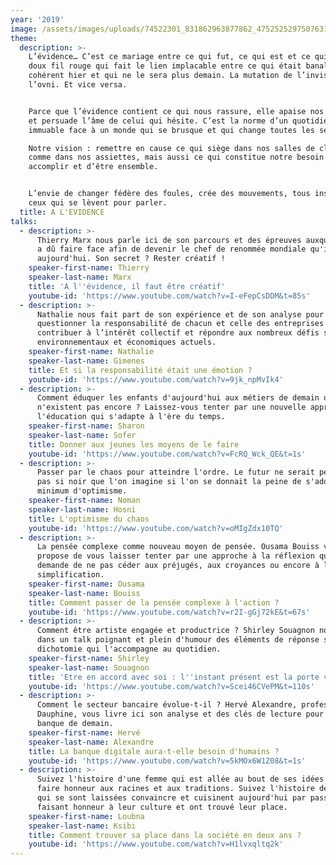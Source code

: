 ```yaml
---
year: '2019'
image: /assets/images/uploads/74522301_831862963877862_4752525297507631104_n.png
theme:
  description: >-
    L’évidence… C’est ce mariage entre ce qui fut, ce qui est et ce qui sera. Ce
    doux fil rouge qui fait le lien implacable entre ce qui était banal,
    cohérent hier et qui ne le sera plus demain. La mutation de l’invisible à
    l’ovni. Et vice versa.


    Parce que l’évidence contient ce qui nous rassure, elle apaise nos passions
    et persuade l’âme de celui qui hésite. C’est la norme d’un quotidien
    immuable face à un monde qui se brusque et qui change toutes les secondes.

    Notre vision : remettre en cause ce qui siège dans nos salles de classe
    comme dans nos assiettes, mais aussi ce qui constitue notre besoin de nous
    accomplir et d’être ensemble.


    L’envie de changer fédère des foules, crée des mouvements, tous inspirés par
    ceux qui se lèvent pour parler.
  title: A L'EVIDENCE
talks:
  - description: >-
      Thierry Marx nous parle ici de son parcours et des épreuves auxquelles il
      a dû faire face afin de devenir le chef de renommée mondiale qu'il est
      aujourd'hui. Son secret ? Rester créatif !
    speaker-first-name: Thierry
    speaker-last-name: Marx
    title: 'A l''évidence, il faut être créatif'
    youtube-id: 'https://www.youtube.com/watch?v=I-eFepCsDDM&t=85s'
  - description: >-
      Nathalie nous fait part de son expérience et de son analyse pour
      questionner la responsabilité de chacun et celle des entreprises pour
      contribuer à l’intérêt collectif et répondre aux nombreux défis sociaux,
      environnementaux et économiques actuels.
    speaker-first-name: Nathalie
    speaker-last-name: Gimenes
    title: Et si la responsabilité était une émotion ?
    youtube-id: 'https://www.youtube.com/watch?v=9jk_npMvIk4'
  - description: >-
      Comment éduquer les enfants d'aujourd'hui aux métiers de demain qui
      n'existent pas encore ? Laissez-vous tenter par une nouvelle approche de
      l'éducation qui s'adapte à l'ère du temps.
    speaker-first-name: Sharon
    speaker-last-name: Sofer
    title: Donner aux jeunes les moyens de le faire
    youtube-id: 'https://www.youtube.com/watch?v=FcRQ_Wck_QE&t=1s'
  - description: >-
      Passer par le chaos pour atteindre l'ordre. Le futur ne serait peut-être
      pas si noir que l'on imagine si l'on se donnait la peine de s'adonner à un
      minimum d'optimisme.
    speaker-first-name: Noman
    speaker-last-name: Hosni
    title: L'optimisme du chaos
    youtube-id: 'https://www.youtube.com/watch?v=oMIgZdx10TQ'
  - description: >-
      La pensée complexe comme nouveau moyen de pensée. Ousama Bouiss vous
      propose de vous laisser tenter par une approche à la réflexion qui vous
      demande de ne pas céder aux préjugés, aux croyances ou encore à la
      simplification.
    speaker-first-name: Ousama
    speaker-last-name: Bouiss
    title: Comment passer de la pensée complexe à l'action ?
    youtube-id: 'https://www.youtube.com/watch?v=r2I-gGj72kE&t=67s'
  - description: >-
      Comment être artiste engagée et productrice ? Shirley Souagnon nous livre
      dans un talk poignant et plein d'humour des éléments de réponse sur cette
      dichotomie qui l'accompagne au quotidien.
    speaker-first-name: Shirley
    speaker-last-name: Souagnon
    title: 'Etre en accord avec soi : l''instant présent est la porte vers l''engagement'
    youtube-id: 'https://www.youtube.com/watch?v=Scei46CVePM&t=110s'
  - description: >-
      Comment le secteur bancaire évolue-t-il ? Hervé Alexandre, professeur à
      Dauphine, vous livre ici son analyse et des clés de lecture pour penser la
      banque de demain.
    speaker-first-name: Hervé
    speaker-last-name: Alexandre
    title: La banque digitale aura-t-elle besoin d'humains ?
    youtube-id: 'https://www.youtube.com/watch?v=5kMOx6W1Z08&t=1s'
  - description: >-
      Suivez l'histoire d'une femme qui est allée au bout de ses idées pour
      faire honneur aux racines et aux traditions. Suivez l'histoire de femmes
      qui se sont laissées convaincre et cuisinent aujourd'hui par passion, en
      faisant honneur à leur culture et ont trouvé leur place.
    speaker-first-name: Loubna
    speaker-last-name: Ksibi
    title: Comment trouver sa place dans la société en deux ans ?
    youtube-id: 'https://www.youtube.com/watch?v=H1lvxqltq2k'
---
```


